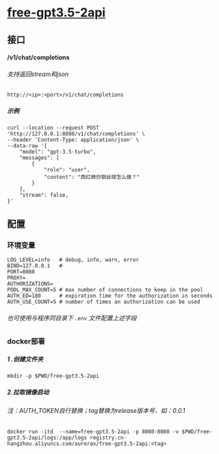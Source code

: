 # [free-gpt3.5-2api](https://github.com/aurorax-neo/free-gpt3.5-2api)

## 接口

#### /v1/chat/completions

###### 支持返回stream和json

```
http://<ip>:<port>/v1/chat/completions
```

##### 示例

```
curl --location --request POST 'http://127.0.0.1:8080/v1/chat/completions' \
--header 'Content-Type: application/json' \
--data-raw '{
    "model": "gpt-3.5-turbo",
    "messages": [
        {
            "role": "user",
            "content": "西红柿炒钢丝球怎么做？"
        }
    ],
    "stream": false,
}'
```

## 配置

### 环境变量

```
LOG_LEVEL=info   # debug, info, warn, error
BIND=127.0.0.1   #
PORT=8080
PROXY=
AUTHORIZATIONS=
POOL_MAX_COUNT=5 # max number of connections to keep in the pool
AUTH_ED=180      # expiration time for the authorization in seconds
AUTH_USE_COUNT=5 # number of times an authorization can be used
```

###### 也可使用与程序同目录下 `.env` 文件配置上述字段


### docker部署

##### 1 .创建文件夹

```
mkdir -p $PWD/free-gpt3.5-2api
```

##### 2.拉取镜像启动

###### 注：AUTH_TOKEN自行替换；tag替换为release版本号，如：0.0.1

```
docker run -itd  --name=free-gpt3.5-2api -p 8080:8080 -v $PWD/free-gpt3.5-2api/logs:/app/logs registry.cn-hangzhou.aliyuncs.com/aurorax/free-gpt3.5-2api:<tag>
```

